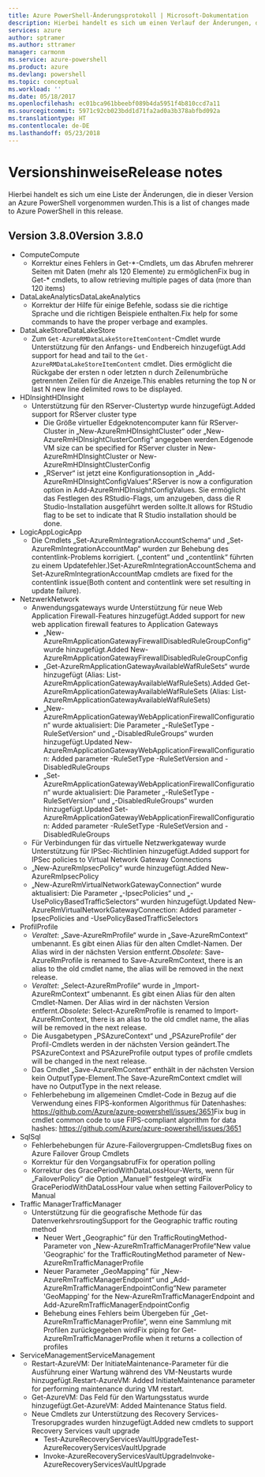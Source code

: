 ```yaml
---
title: Azure PowerShell-Änderungsprotokoll | Microsoft-Dokumentation
description: Hierbei handelt es sich um einen Verlauf der Änderungen, die in der neuesten Version an Azure PowerShell vorgenommen wurden.
services: azure
author: sptramer
ms.author: sttramer
manager: carmonm
ms.service: azure-powershell
ms.product: azure
ms.devlang: powershell
ms.topic: conceptual
ms.workload: ''
ms.date: 05/18/2017
ms.openlocfilehash: ec01bca961bbeebf089b4da5951f4b810ccd7a11
ms.sourcegitcommit: 5971c92cb023bdd1d71fa2ad0a3b378abfbd092a
ms.translationtype: HT
ms.contentlocale: de-DE
ms.lasthandoff: 05/23/2018
---
```

# <a name="release-notes"></a><span data-ttu-id="5aef7-103">Versionshinweise</span><span class="sxs-lookup"><span data-stu-id="5aef7-103">Release notes</span></span>

<span data-ttu-id="5aef7-104">Hierbei handelt es sich um eine Liste der Änderungen, die in dieser Version an Azure PowerShell vorgenommen wurden.</span><span class="sxs-lookup"><span data-stu-id="5aef7-104">This is a list of changes made to Azure PowerShell in this release.</span></span>

## <a name="version-380"></a><span data-ttu-id="5aef7-105">Version 3.8.0</span><span class="sxs-lookup"><span data-stu-id="5aef7-105">Version 3.8.0</span></span>
* <span data-ttu-id="5aef7-106">Compute</span><span class="sxs-lookup"><span data-stu-id="5aef7-106">Compute</span></span>
  - <span data-ttu-id="5aef7-107">Korrektur eines Fehlers in Get-\*-Cmdlets, um das Abrufen mehrerer Seiten mit Daten (mehr als 120 Elemente) zu ermöglichen</span><span class="sxs-lookup"><span data-stu-id="5aef7-107">Fix bug in Get-\* cmdlets, to allow retrieving multiple pages of data (more than 120 items)</span></span>
* <span data-ttu-id="5aef7-108">DataLakeAnalytics</span><span class="sxs-lookup"><span data-stu-id="5aef7-108">DataLakeAnalytics</span></span>
  - <span data-ttu-id="5aef7-109">Korrektur der Hilfe für einige Befehle, sodass sie die richtige Sprache und die richtigen Beispiele enthalten.</span><span class="sxs-lookup"><span data-stu-id="5aef7-109">Fix help for some commands to have the proper verbage and examples.</span></span>
* <span data-ttu-id="5aef7-110">DataLakeStore</span><span class="sxs-lookup"><span data-stu-id="5aef7-110">DataLakeStore</span></span>
  - <span data-ttu-id="5aef7-111">Zum `Get-AzureRMDataLakeStoreItemContent`-Cmdlet wurde Unterstützung für den Anfangs- und Endbereich hinzugefügt.</span><span class="sxs-lookup"><span data-stu-id="5aef7-111">Add support for head and tail to the `Get-AzureRMDataLakeStoreItemContent` cmdlet.</span></span> <span data-ttu-id="5aef7-112">Dies ermöglicht die Rückgabe der ersten n oder letzten n durch Zeilenumbrüche getrennten Zeilen für die Anzeige.</span><span class="sxs-lookup"><span data-stu-id="5aef7-112">This enables returning the top N or last N new line delimited rows to be displayed.</span></span>
* <span data-ttu-id="5aef7-113">HDInsight</span><span class="sxs-lookup"><span data-stu-id="5aef7-113">HDInsight</span></span>
  - <span data-ttu-id="5aef7-114">Unterstützung für den RServer-Clustertyp wurde hinzugefügt.</span><span class="sxs-lookup"><span data-stu-id="5aef7-114">Added support for RServer cluster type</span></span>
    + <span data-ttu-id="5aef7-115">Die Größe virtueller Edgeknotencomputer kann für RServer-Cluster in „New-AzureRmHDInsightCluster“ oder „New-AzureRmHDInsightClusterConfig“ angegeben werden.</span><span class="sxs-lookup"><span data-stu-id="5aef7-115">Edgenode VM size can be specified for RServer cluster in New-AzureRmHDInsightCluster or New-AzureRmHDInsightClusterConfig</span></span>
    + <span data-ttu-id="5aef7-116">„RServer“ ist jetzt eine Konfigurationsoption in „Add-AzureRmHDInsightConfigValues“.</span><span class="sxs-lookup"><span data-stu-id="5aef7-116">RServer is now a configuration option in Add-AzureRmHDInsightConfigValues.</span></span> <span data-ttu-id="5aef7-117">Sie ermöglicht das Festlegen des RStudio-Flags, um anzugeben, dass die R Studio-Installation ausgeführt werden sollte.</span><span class="sxs-lookup"><span data-stu-id="5aef7-117">It allows for RStudio flag to be set to indicate that R Studio installation should be done.</span></span>
* <span data-ttu-id="5aef7-118">LogicApp</span><span class="sxs-lookup"><span data-stu-id="5aef7-118">LogicApp</span></span>
  - <span data-ttu-id="5aef7-119">Die Cmdlets „Set-AzureRmIntegrationAccountSchema“ und „Set-AzureRmIntegrationAccountMap“ wurden zur Behebung des contentlink-Problems korrigiert. („content“ und „contentlink“ führten zu einem Updatefehler.)</span><span class="sxs-lookup"><span data-stu-id="5aef7-119">Set-AzureRmIntegrationAccountSchema and Set-AzureRmIntegrationAccountMap cmdlets are fixed for the contentlink issue(Both content and contentlink were set resulting in update failure).</span></span>
* <span data-ttu-id="5aef7-120">Netzwerk</span><span class="sxs-lookup"><span data-stu-id="5aef7-120">Network</span></span>
  - <span data-ttu-id="5aef7-121">Anwendungsgateways wurde Unterstützung für neue Web Application Firewall-Features hinzugefügt.</span><span class="sxs-lookup"><span data-stu-id="5aef7-121">Added support for new web application firewall features to Application Gateways</span></span>
    + <span data-ttu-id="5aef7-122">„New-AzureRmApplicationGatewayFirewallDisabledRuleGroupConfig“ wurde hinzugefügt.</span><span class="sxs-lookup"><span data-stu-id="5aef7-122">Added New-AzureRmApplicationGatewayFirewallDisabledRuleGroupConfig</span></span>
    + <span data-ttu-id="5aef7-123">„Get-AzureRmApplicationGatewayAvailableWafRuleSets“ wurde hinzugefügt (Alias: List-AzureRmApplicationGatewayAvailableWafRuleSets).</span><span class="sxs-lookup"><span data-stu-id="5aef7-123">Added Get-AzureRmApplicationGatewayAvailableWafRuleSets (Alias: List-AzureRmApplicationGatewayAvailableWafRuleSets)</span></span>
    + <span data-ttu-id="5aef7-124">„New-AzureRmApplicationGatewayWebApplicationFirewallConfiguration“ wurde aktualisiert: Die Parameter „-RuleSetType -RuleSetVersion“ und „-DisabledRuleGroups“ wurden hinzugefügt.</span><span class="sxs-lookup"><span data-stu-id="5aef7-124">Updated New-AzureRmApplicationGatewayWebApplicationFirewallConfiguration: Added parameter -RuleSetType -RuleSetVersion and -DisabledRuleGroups</span></span>
    + <span data-ttu-id="5aef7-125">„Set-AzureRmApplicationGatewayWebApplicationFirewallConfiguration“ wurde aktualisiert: Die Parameter „-RuleSetType -RuleSetVersion“ und „-DisabledRuleGroups“ wurden hinzugefügt.</span><span class="sxs-lookup"><span data-stu-id="5aef7-125">Updated Set-AzureRmApplicationGatewayWebApplicationFirewallConfiguration: Added parameter -RuleSetType -RuleSetVersion and -DisabledRuleGroups</span></span>
  - <span data-ttu-id="5aef7-126">Für Verbindungen für das virtuelle Netzwerkgateway wurde Unterstützung für IPSec-Richtlinien hinzugefügt.</span><span class="sxs-lookup"><span data-stu-id="5aef7-126">Added support for IPSec policies to Virtual Network Gateway Connections</span></span>
  - <span data-ttu-id="5aef7-127">„New-AzureRmIpsecPolicy“ wurde hinzugefügt.</span><span class="sxs-lookup"><span data-stu-id="5aef7-127">Added New-AzureRmIpsecPolicy</span></span>
  - <span data-ttu-id="5aef7-128">„New-AzureRmVirtualNetworkGatewayConnection“ wurde aktualisiert: Die Parameter „-IpsecPolicies“ und „-UsePolicyBasedTrafficSelectors“ wurden hinzugefügt.</span><span class="sxs-lookup"><span data-stu-id="5aef7-128">Updated New-AzureRmVirtualNetworkGatewayConnection: Added parameter -IpsecPolicies and -UsePolicyBasedTrafficSelectors</span></span>
* <span data-ttu-id="5aef7-129">Profil</span><span class="sxs-lookup"><span data-stu-id="5aef7-129">Profile</span></span>
  - <span data-ttu-id="5aef7-130">*Veraltet*: „Save-AzureRmProfile“ wurde in „Save-AzureRmContext“ umbenannt. Es gibt einen Alias für den alten Cmdlet-Namen. Der Alias wird in der nächsten Version entfernt.</span><span class="sxs-lookup"><span data-stu-id="5aef7-130">*Obsolete*: Save-AzureRmProfile is renamed to Save-AzureRmContext, there is an alias to the old cmdlet name, the alias will be removed in the next release.</span></span>
  - <span data-ttu-id="5aef7-131">*Veraltet*: „Select-AzureRmProfile“ wurde in „Import-AzureRmContext“ umbenannt. Es gibt einen Alias für den alten Cmdlet-Namen. Der Alias wird in der nächsten Version entfernt.</span><span class="sxs-lookup"><span data-stu-id="5aef7-131">*Obsolete*: Select-AzureRmProfile is renamed to Import-AzureRmContext, there is an alias to the old cmdlet name, the alias will be removed in the next release.</span></span>
  - <span data-ttu-id="5aef7-132">Die Ausgabetypen „PSAzureContext“ und „PSAzureProfile“ der Profil-Cmdlets werden in der nächsten Version geändert.</span><span class="sxs-lookup"><span data-stu-id="5aef7-132">The PSAzureContext and PSAzureProfile output types of profile cmdlets will be changed in the next release.</span></span>
  - <span data-ttu-id="5aef7-133">Das Cmdlet „Save-AzureRmContext“ enthält in der nächsten Version kein OutputType-Element.</span><span class="sxs-lookup"><span data-stu-id="5aef7-133">The Save-AzureRmContext cmdlet will have no OutputType in the next release.</span></span>
  - <span data-ttu-id="5aef7-134">Fehlerbehebung im allgemeinen Cmdlet-Code in Bezug auf die Verwendung eines FIPS-konformen Algorithmus für Datenhashes: https://github.com/Azure/azure-powershell/issues/3651</span><span class="sxs-lookup"><span data-stu-id="5aef7-134">Fix bug in cmdlet common code to use FIPS-compliant algorithm for data hashes: https://github.com/Azure/azure-powershell/issues/3651</span></span>
* <span data-ttu-id="5aef7-135">Sql</span><span class="sxs-lookup"><span data-stu-id="5aef7-135">Sql</span></span>
  - <span data-ttu-id="5aef7-136">Fehlerbehebungen für Azure-Failovergruppen-Cmdlets</span><span class="sxs-lookup"><span data-stu-id="5aef7-136">Bug fixes on Azure Failover Group Cmdlets</span></span>
  - <span data-ttu-id="5aef7-137">Korrektur für den Vorgangsabruf</span><span class="sxs-lookup"><span data-stu-id="5aef7-137">Fix for operation polling</span></span>
  - <span data-ttu-id="5aef7-138">Korrektur des GracePeriodWithDataLossHour-Werts, wenn für „FailoverPolicy“ die Option „Manuell“ festgelegt wird</span><span class="sxs-lookup"><span data-stu-id="5aef7-138">Fix GracePeriodWithDataLossHour value when setting FailoverPolicy to Manual</span></span>
* <span data-ttu-id="5aef7-139">Traffic Manager</span><span class="sxs-lookup"><span data-stu-id="5aef7-139">TrafficManager</span></span>
  - <span data-ttu-id="5aef7-140">Unterstützung für die geografische Methode für das Datenverkehrsrouting</span><span class="sxs-lookup"><span data-stu-id="5aef7-140">Support for the Geographic traffic routing method</span></span>
    + <span data-ttu-id="5aef7-141">Neuer Wert „Geographic“ für den TrafficRoutingMethod-Parameter von „New-AzureRmTrafficManagerProfile“</span><span class="sxs-lookup"><span data-stu-id="5aef7-141">New value 'Geographic' for the TrafficRoutingMethod parameter of New-AzureRmTrafficManagerProfile</span></span>
    + <span data-ttu-id="5aef7-142">Neuer Parameter „GeoMapping“ für „New-AzureRmTrafficManagerEndpoint“ und „Add-AzureRmTrafficManagerEndpointConfig“</span><span class="sxs-lookup"><span data-stu-id="5aef7-142">New parameter 'GeoMapping' for the New-AzureRmTrafficManagerEndpoint and Add-AzureRmTrafficManagerEndpointConfig</span></span>
    + <span data-ttu-id="5aef7-143">Behebung eines Fehlers beim Übergeben für „Get-AzureRmTrafficManagerProfile“, wenn eine Sammlung mit Profilen zurückgegeben wird</span><span class="sxs-lookup"><span data-stu-id="5aef7-143">Fix piping for Get-AzureRmTrafficManagerProfile when it returns a collection of profiles</span></span>
* <span data-ttu-id="5aef7-144">ServiceManagement</span><span class="sxs-lookup"><span data-stu-id="5aef7-144">ServiceManagement</span></span>
  - <span data-ttu-id="5aef7-145">Restart-AzureVM: Der InitiateMaintenance-Parameter für die Ausführung einer Wartung während des VM-Neustarts wurde hinzugefügt.</span><span class="sxs-lookup"><span data-stu-id="5aef7-145">Restart-AzureVM: Added InitiateMaintenance parameter for performing maintenance during VM restart.</span></span>
  - <span data-ttu-id="5aef7-146">Get-AzureVM: Das Feld für den Wartungsstatus wurde hinzugefügt.</span><span class="sxs-lookup"><span data-stu-id="5aef7-146">Get-AzureVM: Added Maintenance Status field.</span></span>
  - <span data-ttu-id="5aef7-147">Neue Cmdlets zur Unterstützung des Recovery Services-Tresorupgrades wurden hinzugefügt.</span><span class="sxs-lookup"><span data-stu-id="5aef7-147">Added new cmdlets to support Recovery Services vault upgrade</span></span>
    + <span data-ttu-id="5aef7-148">Test-AzureRecoveryServicesVaultUpgrade</span><span class="sxs-lookup"><span data-stu-id="5aef7-148">Test-AzureRecoveryServicesVaultUpgrade</span></span>
    + <span data-ttu-id="5aef7-149">Invoke-AzureRecoveryServicesVaultUpgrade</span><span class="sxs-lookup"><span data-stu-id="5aef7-149">Invoke-AzureRecoveryServicesVaultUpgrade</span></span>
